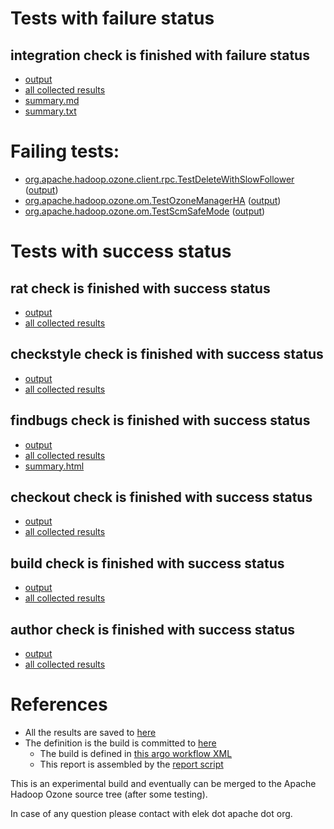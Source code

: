 # Tests with failure status

## integration check is finished with failure status

   * [output](https://raw.githubusercontent.com/elek/ozone-ci-q4/master/pr/pr-hdds-2278-n56mq/integration/output.log)
   * [all collected results](https://github.com/elek/ozone-ci-q4/tree/master/pr/pr-hdds-2278-n56mq/integration)
   * [summary.md](https://github.com/elek/ozone-ci-q4/tree/master/pr/pr-hdds-2278-n56mq/integration/summary.md)
   * [summary.txt](https://github.com/elek/ozone-ci-q4/tree/master/pr/pr-hdds-2278-n56mq/integration/summary.txt)

# Failing tests: 

 * [org.apache.hadoop.ozone.client.rpc.TestDeleteWithSlowFollower](hadoop-ozone/integration-test/org.apache.hadoop.ozone.client.rpc.TestDeleteWithSlowFollower.txt) ([output](hadoop-ozone/integration-test/org.apache.hadoop.ozone.client.rpc.TestDeleteWithSlowFollower-output.txt))
 * [org.apache.hadoop.ozone.om.TestOzoneManagerHA](hadoop-ozone/integration-test/org.apache.hadoop.ozone.om.TestOzoneManagerHA.txt) ([output](hadoop-ozone/integration-test/org.apache.hadoop.ozone.om.TestOzoneManagerHA-output.txt))
 * [org.apache.hadoop.ozone.om.TestScmSafeMode](hadoop-ozone/integration-test/org.apache.hadoop.ozone.om.TestScmSafeMode.txt) ([output](hadoop-ozone/integration-test/org.apache.hadoop.ozone.om.TestScmSafeMode-output.txt))


# Tests with success status

## rat check is finished with success status

   * [output](https://raw.githubusercontent.com/elek/ozone-ci-q4/master/pr/pr-hdds-2278-n56mq/rat/output.log)
   * [all collected results](https://github.com/elek/ozone-ci-q4/tree/master/pr/pr-hdds-2278-n56mq/rat)


## checkstyle check is finished with success status

   * [output](https://raw.githubusercontent.com/elek/ozone-ci-q4/master/pr/pr-hdds-2278-n56mq/checkstyle/output.log)
   * [all collected results](https://github.com/elek/ozone-ci-q4/tree/master/pr/pr-hdds-2278-n56mq/checkstyle)


## findbugs check is finished with success status

   * [output](https://raw.githubusercontent.com/elek/ozone-ci-q4/master/pr/pr-hdds-2278-n56mq/findbugs/output.log)
   * [all collected results](https://github.com/elek/ozone-ci-q4/tree/master/pr/pr-hdds-2278-n56mq/findbugs)
   * [summary.html](https://elek.github.io/ozone-ci-q4/pr/pr-hdds-2278-n56mq/findbugs/summary.html)


## checkout check is finished with success status

   * [output](https://raw.githubusercontent.com/elek/ozone-ci-q4/master/pr/pr-hdds-2278-n56mq/checkout/output.log)
   * [all collected results](https://github.com/elek/ozone-ci-q4/tree/master/pr/pr-hdds-2278-n56mq/checkout)


## build check is finished with success status

   * [output](https://raw.githubusercontent.com/elek/ozone-ci-q4/master/pr/pr-hdds-2278-n56mq/build/output.log)
   * [all collected results](https://github.com/elek/ozone-ci-q4/tree/master/pr/pr-hdds-2278-n56mq/build)


## author check is finished with success status

   * [output](https://raw.githubusercontent.com/elek/ozone-ci-q4/master/pr/pr-hdds-2278-n56mq/author/output.log)
   * [all collected results](https://github.com/elek/ozone-ci-q4/tree/master/pr/pr-hdds-2278-n56mq/author)




# References

 * All the results are saved to [here](https://github.com/elek/ozone-ci-q4/tree/master/pr/pr-hdds-2278-n56mq/)
 * The definition is the build is committed to [here](https://github.com/elek/argo-ozone)
    * The build is defined in [this argo workflow XML](https://github.com/elek/argo-ozone/blob/master/ozone-build.yaml)
    * This report is assembled by the [report script](https://github.com/elek/argo-ozone/blob/master/scripts/report.sh)

This is an experimental build and eventually can be merged to the Apache Hadoop Ozone source tree (after some testing).

In case of any question please contact with elek dot apache dot org.
